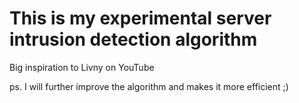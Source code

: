 # This is my experimental server intrusion detection algorithm 

Big inspiration to Livny on YouTube

ps. I will further improve the algorithm and makes it more efficient ;)